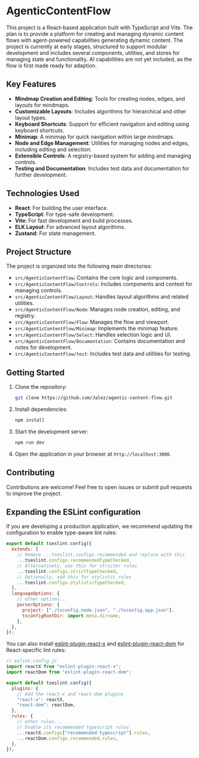 # AgenticContentFlow
This project is a React-based application built with TypeScript and Vite. The plan is to provide a platform for creating and managing dynamic content flows with agent-powered capabilities generating dynamic content. The project is currently at early stages, structured to support modular development and includes several components, utilities, and stores for managing state and functionality. AI capabilities are not yet included, as the flow is first made ready for adaption. 

## Key Features

- **Mindmap Creation and Editing**: Tools for creating nodes, edges, and layouts for mindmaps.
- **Customizable Layouts**: Includes algorithms for hierarchical and other layout types.
- **Keyboard Shortcuts**: Support for efficient navigation and editing using keyboard shortcuts.
- **Minimap**: A minimap for quick navigation within large mindmaps.
- **Node and Edge Management**: Utilities for managing nodes and edges, including editing and selection.
- **Extensible Controls**: A registry-based system for adding and managing controls.
- **Testing and Documentation**: Includes test data and documentation for further development.

## Technologies Used

- **React**: For building the user interface.
- **TypeScript**: For type-safe development.
- **Vite**: For fast development and build processes.
- **ELK Layout**: For advanced layout algorithms.
- **Zustand**: For state management.

## Project Structure

The project is organized into the following main directories:

- `src/AgenticContentFlow`: Contains the core logic and components.
- `src/AgenticContentFlow/Controls`: Includes components and context for managing controls.
- `src/AgenticContentFlow/Layout`: Handles layout algorithms and related utilities.
- `src/AgenticContentFlow/Node`: Manages node creation, editing, and registry.
- `src/AgenticContentFlow/Flow`: Manages the flow and viewport.
- `src/AgenticContentFlow/Minimap`: Implements the minimap feature.
- `src/AgenticContentFlow/Select`: Handles selection logic and UI.
- `src/AgenticContentFlow/Documentation`: Contains documentation and notes for development.
- `src/AgenticContentFlow/test`: Includes test data and utilities for testing.

## Getting Started

1. Clone the repository:

   ```bash
   git clone https://github.com/Jalez/agentic-content-flow.git
   ```

2. Install dependencies:

   ```bash
   npm install
   ```

3. Start the development server:

   ```bash
   npm run dev
   ```

4. Open the application in your browser at `http://localhost:3000`.

## Contributing

Contributions are welcome! Feel free to open issues or submit pull requests to improve the project.

## Expanding the ESLint configuration

If you are developing a production application, we recommend updating the configuration to enable type-aware lint rules:

```js
export default tseslint.config({
  extends: [
    // Remove ...tseslint.configs.recommended and replace with this
    ...tseslint.configs.recommendedTypeChecked,
    // Alternatively, use this for stricter rules
    ...tseslint.configs.strictTypeChecked,
    // Optionally, add this for stylistic rules
    ...tseslint.configs.stylisticTypeChecked,
  ],
  languageOptions: {
    // other options...
    parserOptions: {
      project: ["./tsconfig.node.json", "./tsconfig.app.json"],
      tsconfigRootDir: import.meta.dirname,
    },
  },
});
```

You can also install [eslint-plugin-react-x](https://github.com/Rel1cx/eslint-react/tree/main/packages/plugins/eslint-plugin-react-x) and [eslint-plugin-react-dom](https://github.com/Rel1cx/eslint-react/tree/main/packages/plugins/eslint-plugin-react-dom) for React-specific lint rules:

```js
// eslint.config.js
import reactX from "eslint-plugin-react-x";
import reactDom from "eslint-plugin-react-dom";

export default tseslint.config({
  plugins: {
    // Add the react-x and react-dom plugins
    "react-x": reactX,
    "react-dom": reactDom,
  },
  rules: {
    // other rules...
    // Enable its recommended typescript rules
    ...reactX.configs["recommended-typescript"].rules,
    ...reactDom.configs.recommended.rules,
  },
});
```

